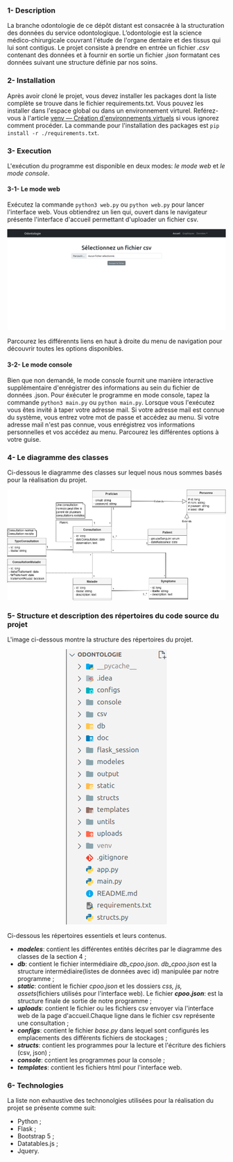 ### 1- Description
La branche odontologie de ce dépôt distant est consacrée à la structuration des données du service odontologique. 
L’odontologie est la science médico-chirurgicale couvrant l'étude de l'organe dentaire et des tissus qui lui sont contigus.
Le projet consiste à prendre en entrée un fichier _.csv_ contenant des données et à fournir en sortie un fichier _.json_ formatant
ces données suivant une structure définie par nos soins.


### 2- Installation
Après avoir cloné le projet, vous devez installer les packages dont la liste complète se trouve dans le fichier requirements.txt.
Vous pouvez les installer dans l'espace global ou dans un environnement virturel. Reférez-vous à l'article 
[venv — Création d'environnements virtuels](https://docs.python.org/fr/3/library/venv.html) si vous ignorez comment procéder.
La commande pour l'installation des packages est ```pip install -r ./requirements.txt```. 


### 3- Execution
L'exécution du programme est disponible en deux modes: _le mode web_ et _le mode console_.

#### 3-1- Le mode web
Exécutez la commande ```python3 web.py``` ou ```python web.py``` pour lancer l'interface web. Vous obtiendrez un lien qui, ouvert dans le navigateur
présente l'interface d'accueil permettant d'uploader un fichier csv.

<p align="center">
  <img src="./doc/images/index.png" alt="Page d'accueil"/>
</p>

Parcourez les différennts liens en haut à droite du menu de navigation pour découvrir toutes les options disponibles.

#### 3-2- Le mode console
Bien que non demandé, le mode console fournit une manière interactive supplémentaire d'enrégistrer des informations au sein du fichier de données .json.
Pour éxécuter le programme en mode console, tapez la commande ```python3 main.py``` ou ```python main.py```.
Lorsque vous l'exécutez vous êtes invité à taper votre adresse mail. Si votre adresse mail est connue du système, 
vous entrez votre mot de passe et accédez au menu.
Si votre adresse mail n'est pas connue, vous enrégistrez vos informations personnelles et vos accédez au menu.
Parcourez les différentes options à votre guise.


### 4- Le diagramme des classes
Ci-dessous le diagramme des classes sur lequel nous nous sommes basés pour la réalisation du projet.

<p align="center">
  <img src="./doc/images/classes-uml.png" alt="Diagramme des classes"/>
</p>

### 5- Structure et description des répertoires du code source du projet
L'image ci-dessous montre la structure des répertoires du projet.

<p align="center">
  <img src="./doc/images/repertoires.png" alt="Répertoires du projet"/>
</p>

Ci-dessous les répertoires essentiels et leurs contenus.
* *__modeles__*: contient les différentes entités décrites par le diagramme des classes de la section 4 ;
* *__db__*: contient le fichier intermédiaire *db_cpoo.json*. *db_cpoo.json* est la structure intermédiaire(listes de données avec id) manipulée par notre programme ;
* *__static__*: contient le fichier _cpoo.json_ et les dossiers _css, js, assets_(fichiers utilisés pour l'interface web). 
Le fichier *__cpoo.json__*: est la structure finale de sortie de notre programme ;
* *__uploads__*: contient le fichier ou les fichiers csv envoyer via l'interface web de la page d'accueil.Chaque ligne dans le fichier csv représente une consultation ;
* *__configs__*: contient le fichier _base.py_ dans lequel sont configurés les emplacements des différents fichiers de stockages ;
* *__structs__*: contient les programmes pour la lecture et l'écriture des fichiers (csv, json) ;
* *__console__*: contient les programmes pour la console ;
* *__templates__*: contient les fichiers html pour l'interface web.


### 6- Technologies
La liste non exhaustive des technonolgies utilisées pour la réalisation du projet se présente comme suit:
* Python ;
* Flask ;
* Bootstrap 5 ;
* Datatables.js ;
* Jquery.
